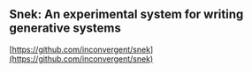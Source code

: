 ## Snek: An experimental system for writing generative systems
  
  [https://github.com/inconvergent/snek](https://github.com/inconvergent/snek)